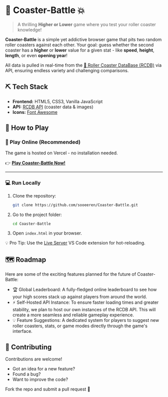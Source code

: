 # 🎢 Coaster-Battle 💥

> A thrilling **Higher or Lower** game where you test your roller coaster knowledge!

**Coaster-Battle** is a simple yet addictive browser game that pits two random roller coasters against each other.
Your goal: guess whether the second coaster has a **higher** or **lower** value for a given stat - like **speed**, **height**, **length**, or even **opening year**!

All data is pulled in real-time from the [🎡 Roller Coaster DataBase (RCDB)](https://rcdb.com/) via API, ensuring endless variety and challenging comparisons.

## ⛏️ Tech Stack

* **Frontend:** HTML5, CSS3, Vanilla JavaScript
* **API:** [RCDB API](https://rcdb-api.vercel.app/) (coaster data & images)
* **Icons:** [Font Awesome](https://fontawesome.com/)

## 🚀 How to Play

### 🔗 Play Online (Recommended)

The game is hosted on Vercel - no installation needed.

👉 [**Play Coaster-Battle Now!**](https://coaster-battle.vercel.app/)

---

### 💻 Run Locally

1. Clone the repository:

   ```bash
   git clone https://github.com/sooeeren/Coaster-Battle.git
   ```
2. Go to the project folder:

   ```bash
   cd Coaster-Battle
   ```
3. Open `index.html` in your browser.

💡 Pro Tip: Use the [Live Server](https://marketplace.visualstudio.com/items?itemName=ritwickdey.LiveServer) VS Code extension for hot-reloading.

## 🗺️ Roadmap

Here are some of the exciting features planned for the future of Coaster-Battle:

* 🏆 Global Leaderboard: A fully-fledged online leaderboard to see how your high scores stack up against players from around the world.
* ⚡ Self-Hosted API Instance: To ensure faster loading times and greater stability, we plan to host our own instances of the RCDB API. This will create a more seamless and reliable gameplay experience.
* 💡 Feature Suggestions: A dedicated system for players to suggest new roller coasters, stats, or game modes directly through the game's interface.

## 🤝 Contributing

Contributions are welcome!

* Got an idea for a new feature?
* Found a bug?
* Want to improve the code?

Fork the repo and submit a pull request 🚀

